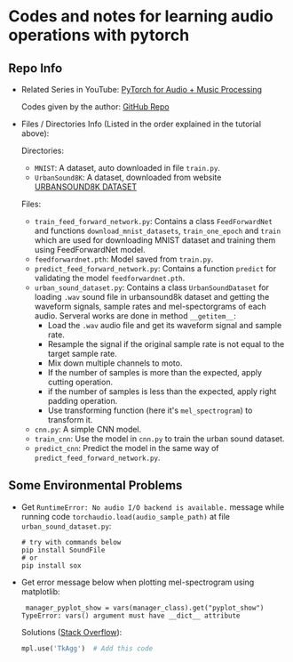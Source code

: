 # Codes and notes for learning audio operations with pytorch

## Repo Info

- Related Series in YouTube: [PyTorch for Audio + Music Processing](https://www.youtube.com/watch?v=gp2wZqDoJ1Y&t=2s)

  Codes given by the author: [GitHub Repo](https://github.com/musikalkemist/pytorchforaudio)

- Files / Directories Info (Listed in the order explained in the tutorial above):

  Directories:

  - `MNIST`: A dataset, auto downloaded in file `train.py`.
  - `UrbanSound8K`: A dataset, downloaded from website [URBANSOUND8K DATASET](https://urbansounddataset.weebly.com/urbansound8k.html)

  Files:

  - `train_feed_forward_network.py`: Contains a class `FeedForwardNet` and functions `download_mnist_datasets`, `train_one_epoch` and `train` which are used for downloading MNIST dataset and training them using FeedForwardNet model.
  - `feedforwardnet.pth`: Model saved from `train.py`.
  - `predict_feed_forward_network.py`: Contains a function `predict` for validating the model `feedforwardnet.pth`.
  - `urban_sound_dataset.py`: Contains a class `UrbanSoundDataset` for loading `.wav` sound file in urbansound8k dataset and getting the waveform signals, sample rates and mel-spectorgrams of each audio. Serveral works are done in method `__getitem__`:
    - Load the `.wav` audio file and get its waveform signal and sample rate.
    - Resample the signal if the original sample rate is not equal to the target sample rate.
    - Mix down multiple channels to moto.
    - If the number of samples is more than the expected, apply cutting operation.
    - if the number of samples is less than the expected, apply right padding operation.
    - Use transforming function (here it's `mel_spectrogram`) to transform it.
  - `cnn.py`: A simple CNN model.
  - `train_cnn`: Use the model in `cnn.py` to train the urban sound dataset.
  - `predict_cnn`: Predict the model in the same way of `predict_feed_forward_network.py`.

## Some Environmental Problems

- Get `RuntimeError: No audio I/O backend is available.` message while running code `torchaudio.load(audio_sample_path)` at file `urban_sound_dataset.py`:

  ```shell
  # try with commands below
  pip install SoundFile
  # or
  pip install sox
  ```

- Get error message below when plotting mel-spectrogram using matplotlib:

  ```none
   manager_pyplot_show = vars(manager_class).get("pyplot_show")
  TypeError: vars() argument must have __dict__ attribute
  ```

  Solutions ([Stack Overflow](https://stackoverflow.com/questions/75453995/pandas-plot-vars-argument-must-have-dict-attribute)):

  ```python
  mpl.use('TkAgg')  # Add this code
  ```

  